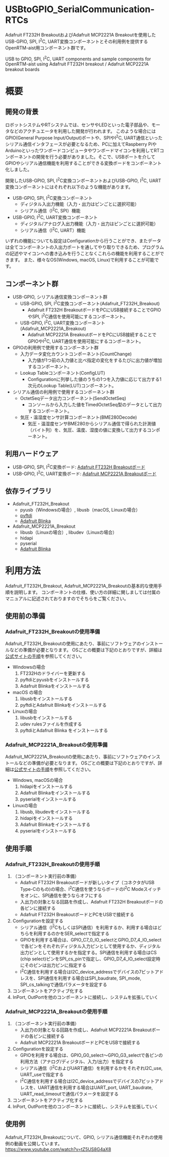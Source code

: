 # USBtoGPIO_SerialCommunication-RTCs
Adafruit FT232H BreakoutおよびAdafruit MCP2221A Breakoutを使用したUSB-GPIO, SPI, I<sup>2</sup>C, UART変換コンポーネントとその利用例を提供するOpenRTM-aist用コンポーネント群です。

USB to GPIO, SPI, I<sup>2</sup>C, UART components and sample components for OpenRTM-aist using Adafruit FT232H breakout / Adafruit MCP2221A breakout boards 

# 概要
## 開発の背景
ロボットシステムやRTシステムでは、センサやLEDといった電子部品や、モータなどのアクチュエータを利用した開発が行われます。
このような場合にはGPIO(General Purpose Input/Output)ポートや、SPIやI<sup>2</sup>C, UART通信といったシリアル通信インタフェースが必要となるため、PCに加えてRaspberry PiやArduinoといったワンボードコンピュータやワンボードマイコンを利用してRTコンポーネントの開発を行う必要がありました。そこで、USBポートを介してGPIOやシリアル通信機能を利用することができる変換ボードをコンポーネント化しました。

開発したUSB-GPIO, SPI, I<sup>2</sup>C変換コンポーネントおよびUSB-GPIO, I<sup>2</sup>C, UART変換コンポーネントにはそれぞれ以下のような機能があります。
- USB-GPIO, SPI, I<sup>2</sup>C変換コンポーネント
	- ディジタル入出力機能（入力・出力はピンごとに選択可能）
	- シリアル通信（I<sup>2</sup>C, SPI）機能
- USB-GPIO, I<sup>2</sup>C, UART変換コンポーネント
	- ディジタル/アナログ入出力機能（入力・出力はピンごとに選択可能）
	- シリアル通信（I<sup>2</sup>C, UART）機能

いずれの機能についても設定はConfigurationから行うことができ、またデータは全てコンポーネントの入出力ポートを通してやり取りできるため、プログラムの記述やマイコンへの書き込みを行うことなくこれらの機能を利用することができます。
また、様々なOS(Windows, macOS, Linux)で利用することが可能です。

## コンポーネント群
- USB-GPIO, シリアル通信変換コンポーネント群
	- USB-GPIO, SPI, I<sup>2</sup>C変換コンポーネント(Adafruit_FT232H_Breakout)
		- Adafruit FT232H BreakoutボードをPCにUSB接続することでGPIOやSPI, I<sup>2</sup>C通信を使用可能にするコンポーネント。
	- USB-GPIO, I<sup>2</sup>C, UART変換コンポーネント(Adafruit_MCP2221A_Breakout)
		- Adafruit MCP2221A BreakoutボードをPCにUSB接続することでGPIOやI<sup>2</sup>C, UART通信を使用可能にするコンポーネント。
- GPIOの利用例で使用するコンポーネント群
	- 入力データ変化カウントコンポーネント(CountChange)
		- 入力値が1つ前の入力値と比べ指定の変化をするたびに出力値が増加するコンポーネント。
	- Lookup Tableコンポーネント(ConfigLUT)
		- Configurationに列挙した値のうちの1つを入力値に応じて出力する1次元のLookup Table(LUT)コンポーネント。
- シリアル通信の利用例で使用するコンポーネント群
	- OctetSeqデータ出力コンポーネント(SendOctetSeq)
		- コンソールから入力した値をTimedOctetSeq型のデータとして出力するコンポーネント。
	- 気圧・温湿度センサ計算コンポーネント(BME280Decode)
		- 気圧・温湿度センサBME280からシリアル通信で得られた計測値（バイト列）を、気圧、温度、湿度の値に変換して出力するコンポーネント。

## 利用ハードウェア
- USB-GPIO, SPI, I<sup>2</sup>C変換ボード: [Adafruit FT232H Breakoutボード](https://learn.adafruit.com/adafruit-ft232h-breakout)
- USB-GPIO, I<sup>2</sup>C, UART変換ボード: [Adafruit MCP2221A Breakoutボード](https://learn.adafruit.com/circuitpython-libraries-on-any-computer-with-mcp2221)

## 依存ライブラリ
- Adafruit_FT232H_Breakout
	- pyusb（Windowsの場合）, libusb（macOS, Linuxの場合）
	- [pyftdi](https://eblot.github.io/pyftdi/)
	- [Adafruit Blinka](https://pypi.org/project/Adafruit-Blinka/)
- Adafruit_MCP2221A_Breakout
	- libusb（Linuxの場合）, libudev（Linuxの場合）
	- hidapi
	- pyserial
	- [Adafruit Blinka](https://pypi.org/project/Adafruit-Blinka/)

# 利用方法
Adafruit_FT232H_Breakout, Adafruit_MCP2221A_Breakoutの基本的な使用手順を説明します。
コンポーネントの仕様、使い方の詳細に関しましては付属のマニュアルに記述されておりますのでそちらをご覧ください。

## 使用前の準備
### Adafruit_FT232H_Breakoutの使用準備
Adafruit_FT232H_Breakoutの使用にあたり、事前にソフトウェアのインストールなどの準備が必要となります。
OSごとの概要は下記のとおりですが、詳細は[公式サイトの手順](https://learn.adafruit.com/circuitpython-on-any-computer-with-ft232h/setup)を参照してください。
- Windowsの場合
	1. FT232Hのドライバーを更新する
	2. pyftdiとpyusbをインストールする
	3. Adafruit Blinkaをインストールする
- macOS の場合
	1. libusbをインストールする
	2. pyftdiとAdafruit Blinkaをインストールする
- Linuxの場合
	1. libusbをインストールする
	2. udev rulesファイルを作成する
	3. pyftdiとAdafruit Blinka をインストールする

### Adafruit_MCP2221A_Breakoutの使用準備
Adafruit_MCP2221A_Breakoutの使用にあたり、事前にソフトウェアのインストールなどの準備が必要となります。
OSごとの概要は下記のとおりですが、詳細は[公式サイトの手順](https://learn.adafruit.com/circuitpython-libraries-on-any-computer-with-mcp2221/setup)を参照してください。
- Windows, macOSの場合
	1. hidapiをインストールする
	2. Adafruit Blinkaをインストールする
	3. pyserialをインストールする
- Linuxの場合
	1. libusb, libudevをインストールする
	2. hidapiをインストールする
	3. Adafruit Blinkaをインストールする
	4. pyserialをインストールする

## 使用手順
### Adafruit_FT232H_Breakoutの使用手順
1. （コンポーネント実行前の準備）
	- Adafruit FT232H Breakoutボードが新しいタイプ（コネクタがUSB Type-Cのもの)の場合、I<sup>2</sup>C通信を使うならボードのI<sup>2</sup>C Modeスイッチをオンに、SPI通信を使うならオフにする
	- 入出力の対象となる回路を作成し、Adafruit FT232H Breakoutボードの各ピンに接続する
	- Adafruit FT232H BreakoutボードとPCをUSBで接続する
1. Configurationを設定する
	- シリアル通信（I<sup>2</sup>CもしくはSPI通信）を利用するか、利用する場合はどちらを利用するのかをSER_selectで指定する
	- GPIOを利用する場合は、GPIO_C7_0_IO_selectとGPIO_D7_4_IO_selectで各ピンをそれぞれディジタル入力ピンとして使用するか、ディジタル出力ピンとして使用するかを指定する。SPI通信を利用する場合はCS (chip select)ピンをSPI_cs_pinで指定し、GPIO_D7_4_IO_select設定時にそのピンは出力ピンに指定する
	- I<sup>2</sup>C通信を利用する場合はI2C_device_addressでデバイスの7ビットアドレスを、SPI通信を利用する場合はSPI_baudrate, SPI_mode, SPI_cs_talkingで通信パラメータを設定する
1. コンポーネントをアクティブ化する
1. InPort, OutPortを他のコンポーネントに接続し、システムを拡張していく

### Adafruit_MCP2221A_Breakoutの使用手順
1. （コンポーネント実行前の準備）
	- 入出力の対象となる回路を作成し、Adafruit MCP2221A Breakoutボードの各ピンに接続する
	- Adafruit MCP2221A BreakoutボードとPCをUSBで接続する
1. Configurationを設定する
	- GPIOを利用する場合は、GPIO_G0_select～GPIO_G3_selectで各ピンの利用方法（アナログ/ディジタル、入力/出力）を指定する
	- シリアル通信（I<sup>2</sup>CおよびUART通信）を利用するかをそれぞれI2C_use, UART_useで指定する
	- I<sup>2</sup>C通信を利用する場合はI2C_device_addressでデバイスの7ビットアドレスを、UART通信を利用する場合はUART_port, UART_baudrate, UART_read_timeoutで通信パラメータを設定する
1. コンポーネントをアクティブ化する
1. InPort, OutPortを他のコンポーネントに接続し、システムを拡張していく


## 使用例
Adafruit_FT232H_Breakoutについて、GPIO, シリアル通信機能それぞれの使用例の動画を公開しています。  
https://www.youtube.com/watch?v=tZ5US8G4aX8
